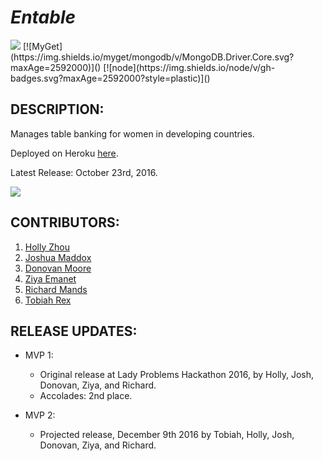# _Entable_

<img src="https://camo.githubusercontent.com/1c5c800fbdabc79cfaca8c90dd47022a5b5c7486/68747470733a2f2f696d672e736869656c64732e696f2f62616467652f636f64652532307374796c652d616972626e622d627269676874677265656e2e7376673f7374796c653d666c61742d737175617265" />
[![MyGet](https://img.shields.io/myget/mongodb/v/MongoDB.Driver.Core.svg?maxAge=2592000)]()
[![node](https://img.shields.io/node/v/gh-badges.svg?maxAge=2592000?style=plastic)]()

## DESCRIPTION:
Manages table banking for women in developing countries.

Deployed on Heroku [here](https://dry-retreat-51470.herokuapp.com/).

Latest Release: October 23rd, 2016.

<img src="http://i.imgur.com/M2VN5hg.png" />

## CONTRIBUTORS:
  1. [Holly Zhou](https://github.com/marsholly)
  2. [Joshua Maddox](https://github.com/JoshuaMaddox)
  3. [Donovan Moore](https://github.com/donbobvanbirt)
  4. [Ziya Emanet](https://github.com/ziyaemanet)
  5. [Richard Mands](https://github.com/thejapanexperience)
  6. [Tobiah Rex](https://github.com/TobiahRex)

## RELEASE UPDATES:
  * MVP 1:
    - Original release at Lady Problems Hackathon 2016, by Holly, Josh, Donovan, Ziya, and Richard.
    - Accolades: 2nd place.

  * MVP 2:
    - Projected release, December 9th 2016 by Tobiah, Holly, Josh, Donovan, Ziya, and Richard.
